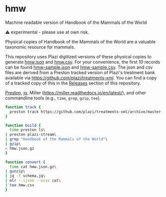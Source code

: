 # hmw
Machine readable version of Handbook of the Mammals of the World

:warning: experimental - please use at own risk.

Physical copies of Handbook of the Mammals of the World are a valuable taxonomic resource for mammals.

This repository uses Plazi digitized versions of these physical copies to generate [hmw.json](hmw.json) and [hmw.csv](hmw.csv). For your convenience, the first 10 records can be found [hmw-sample.json](hmw-sample.json) and [hmw-sample.csv](hmw-sample.csv). The json and csv files are derived from a Preston tracked version of Plazi's treatment bank available via https://github.com/plazi/treatments-xml. You can find a copy of a tracked copy of this in the [Releases](../releases) section of this repository.


[Preston](https://preston.guoda.bio), [jq](https://stedolan.github.io/jq/), Miller (https://miller.readthedocs.io/en/latest/), and other commandline tools (e.g., ```time```, ```grep```, ```gzip```, ```tee```).


```bash
function track { 
  preston track https://github.com/plazi/treatments-xml/archive/master.zip
}

function build {
  time preston ls\
| preston plazi-stream\
| grep "Handbook of the Mammals of the World"\
| gzip\
> hmw.json.gz
}

function convert {
  time cat hmw.json.gz\
| gunzip\
| jq -f schema.jq\
| mlr --ijson --ocsv cat\
| tee hmw.csv
}
```
